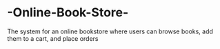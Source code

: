 # -Online-Book-Store-
The system for an online bookstore where users can browse books, add them to a cart, and place orders
